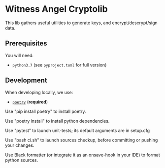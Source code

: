 # Witness Angel Cryptolib

This lib gathers useful utilities to generate keys, and encrypt/descrypt/sign data.


## Prerequisites

You will need:

- `python3.7` (see `pyproject.toml` for full version)


## Development

When developing locally, we use:

- [`poetry`](https://github.com/sdispater/poetry) (**required**)

Use "pip install poetry" to install poetry.

Use "poetry install" to install python dependencies.

Use "pytest" to launch unit-tests; its default arguments are in setup.cfg

Use "bash ci.sh" to launch sources checkup, before committing or pushing your changes.

Use Black formatter (or integrate it as an onsave-hook in your IDE) to format python sources.